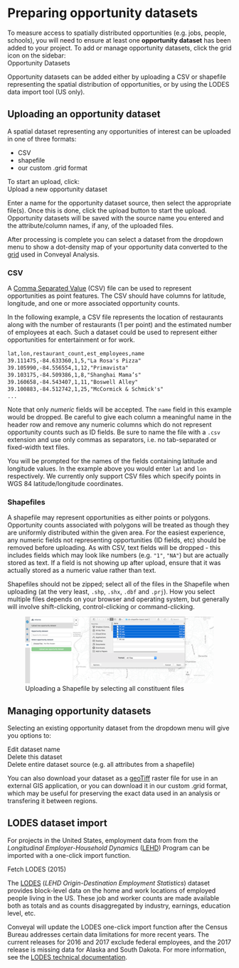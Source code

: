 # Preparing opportunity datasets

To measure access to spatially distributed opportunities (e.g. jobs, people, schools), you will need to ensure at least one **opportunity dataset** has been added to your project. To add or manage opportunity datasets, click the grid icon on the sidebar:
<br><span class="ui-icon"><i class="fa fa-th"></i> Opportunity Datasets</span>

Opportunity datasets can be added either by uploading a CSV or shapefile representing the spatial distribution of opportunities, or by using the LODES data import tool (US only).

## Uploading an opportunity dataset <a name="upload_opportunities"/>

A spatial dataset representing any opportunities of interest can be uploaded in one of three formats:

- CSV
- shapefile
- our custom .grid format

To start an upload, click: <br><span class="btn btn-success"><i class="fa fa-plus"></i> Upload a new opportunity dataset</span>

Enter a name for the opportunity dataset source, then select the appropriate file(s). Once this is done, click the upload button to start the upload. Opportunity datasets will be saved with the source name you entered and the attribute/column names, if any, of the uploaded files.

After processing is complete you can select a dataset from the dropdown menu to show a dot-density map of your opportunity data converted to the [grid](../analysis/methodology.md#spatial-resolution) used in Conveyal Analysis.

### CSV

A [Comma Separated Value](https://en.wikipedia.org/wiki/Comma-separated_values) (CSV) file can be used to represent opportunities as point features. The CSV should have columns for latitude, longitude, and one or more associated opportunity counts.

In the following example, a CSV file represents the location of restaurants along with the number of restaurants (1 per point) and the estimated number of employees at each. Such a dataset could be used to represent either opportunities for entertainment or for work.

```csv
lat,lon,restaurant_count,est_employees,name
39.111475,-84.633360,1,5,"La Rosa's Pizza"
39.105990,-84.556554,1,12,"Primavista"
39.103175,-84.509386,1,8,"Shanghai Mama’s"
39.160658,-84.543407,1,11,"Boswell Alley"
39.100883,-84.512742,1,25,"McCormick & Schmick's"
...
```

Note that only _numeric_ fields will be accepted. The `name` field in this example would be dropped. Be careful to give each column a meaningful name in the header row and remove any numeric columns which do not represent opportunity counts such as ID fields. Be sure to name the file with a `.csv` extension and use only commas as separators, i.e. no tab-separated or fixed-width text files.

You will be prompted for the names of the fields containing latitude and longitude values. In the example above you would enter `lat` and `lon` respectively. We currently only support CSV files which specify points in WGS 84 latitude/longitude coordinates.

### Shapefiles

A shapefile may represent opportunities as either points or polygons. Opportunity counts associated with polygons will be treated as though they are uniformly distributed within the given area. For the easiest experience, any numeric fields not representing opportunities (ID fields, etc) should be removed before uploading. As with CSV, text fields will be dropped - this includes fields which may look like numbers (e.g. `"1"`, `"NA"`) but are actually stored as text. If a field is not showing up after upload, ensure that it was actually stored as a numeric value rather than text.

Shapefiles should not be zipped; select all of the files in the Shapefile when uploading (at the very least, `.shp`, `.shx`, `.dbf` and `.prj`). How you select multiple files depends on your browser and operating system, but generally will involve shift-clicking, control-clicking or command-clicking.

<figure>
  <img src="../static/img/upload-shapefile.png" />
  <figcaption>Uploading a Shapefile by selecting all constituent files</figcaption>
</figure>

## Managing opportunity datasets

Selecting an existing opportunity dataset from the dropdown menu will give you options to:

<span class="btn btn-warning"><i class="fa fa-pencil"></i> Edit dataset name</span><br>
<span class="btn btn-danger"><i class="fa fa-trash"></i> Delete this dataset</span><br>
<span class="btn btn-danger"><i class="fa fa-trash"></i> Delete entire dataset source</span> (e.g. all attributes from a shapefile)

You can also download your dataset as a [geoTiff](https://en.wikipedia.org/wiki/GeoTIFF) raster file for use in an external GIS application, or you can download it in our custom .grid format, which may be useful for preserving the exact data used in an analysis or transfering it between regions.

## LODES dataset import

For projects in the United States, employment data from from the _Longitudinal Employer-Household Dynamics_ ([LEHD](https://lehd.ces.census.gov/)) Program can be imported with a one-click import function.

<span class="btn btn-info"><i class="fa fa-group"></i> Fetch LODES (2015)</span>

The [LODES](https://lehd.ces.census.gov/data/#lodes) (_LEHD Origin-Destination Employment Statistics_) dataset provides block-level data on the home and work locations of employed people living in the US. These job and worker counts are made available both as totals and as counts disaggregated by industry, earnings, education level, etc.

Conveyal will update the LODES one-click import function after the Census Bureau addresses certain data limitations for more recent years. The current releases for 2016 and 2017 exclude federal employees, and the 2017 release is missing data for Alaska and South Dakota. For more information, see the [LODES technical documentation](https://lehd.ces.census.gov/data/lodes/LODES7/LODESTechDoc7.4.pdf).
